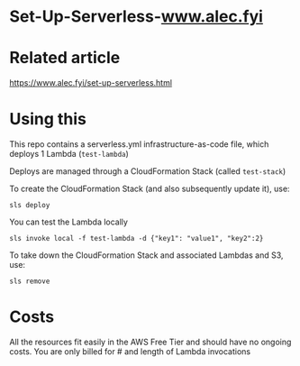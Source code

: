 # Set-Up-Serverless-www.alec.fyi

# Related article

https://www.alec.fyi/set-up-serverless.html

# Using this

This repo contains a serverless.yml infrastructure-as-code file, which deploys 1 Lambda (`test-lambda`)

Deploys are managed through a CloudFormation Stack (called `test-stack`)

To create the CloudFormation Stack (and also subsequently update it), use:
``` 
sls deploy
```

You can test the Lambda locally
```
sls invoke local -f test-lambda -d {"key1": "value1", "key2":2}
```

To take down the CloudFormation Stack and associated Lambdas and S3, use:
```
sls remove
```

# Costs
All the resources fit easily in the AWS Free Tier and should have no ongoing costs. You are only billed for # and length of Lambda invocations
